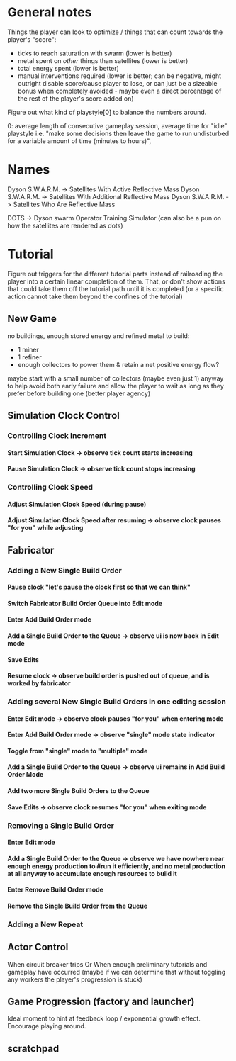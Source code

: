 # General notes
Things the player can look to optimize / things that can count towards the player's "score":
 - ticks to reach saturation with swarm (lower is better)
 - metal spent on _other_ things than satellites (lower is better)
 - total energy spent (lower is better)
 - manual interventions required (lower is better; can be negative, might outright disable score/cause player to lose, or can just be a sizeable bonus when completely avoided - maybe even a direct percentage of the rest of the player's score added on)


 Figure out what kind of playstyle[0] to balance the numbers around.
 
 0: average length of consecutive gameplay session, average time for "idle" playstyle i.e. "make some decisions then leave the game to run undisturbed for a variable amount of time (minutes to hours)", 


# Names
Dyson S.W.A.R.M. -> Satellites With Active Reflective Mass
Dyson S.W.A.R.M. -> Satellites With Additional Reflective Mass
Dyson S.W.A.R.M. -> Satellites Who Are Reflective Mass

DOTS -> Dyson swarm Operator Training Simulator
(can also be a pun on how the satellites are rendered as dots)

# Tutorial
Figure out triggers for the different tutorial parts instead of railroading the player into a certain linear completion of them.
That, or don't show actions that could take them off the tutorial path until it is completed (or a specific action cannot take them beyond the confines of the tutorial)

## New Game
no buildings, enough stored energy and refined metal to build:
 - 1 miner
 - 1 refiner
 - enough collectors to power them & retain a net positive energy flow?

maybe start with a small number of collectors (maybe even just 1) anyway to help avoid both early failure and allow the player to wait as long as they prefer before building one
(better player agency)

## Simulation Clock Control
### Controlling Clock Increment
#### Start Simulation Clock -> observe tick count starts increasing
#### Pause Simulation Clock -> observe tick count stops increasing
### Controlling Clock Speed
#### Adjust Simulation Clock Speed (during pause)
#### Adjust Simulation Clock Speed after resuming -> observe clock pauses "for you" while adjusting

## Fabricator
### Adding a New Single Build Order
#### Pause clock "let's pause the clock first so that we can think"
#### Switch Fabricator Build Order Queue into Edit mode
#### Enter Add Build Order mode
#### Add a Single <Solar Collector> Build Order to the Queue -> observe ui is now back in Edit mode
#### Save Edits
#### Resume clock -> observe build order is pushed out of queue, and is worked by fabricator
### Adding several New Single Build Orders in one editing session
#### Enter Edit mode -> observe clock pauses "for you" when entering mode
#### Enter Add Build Order mode -> observe "single" mode state indicator
#### Toggle from "single" mode to "multiple" mode
#### Add a Single <Solar Collector> Build Order to the Queue -> observe ui remains in Add Build Order Mode
#### Add two more Single <Solar Collector> Build Orders to the Queue
#### Save Edits -> observe clock resumes "for you" when exiting mode
### Removing a Single Build Order
#### Enter Edit mode
#### Add a Single <Satellite Factory> Build Order to the Queue -> observe we have nowhere near enough energy production to #run it efficiently, and no metal production at all anyway to accumulate enough resources to build it
#### Enter Remove Build Order mode
#### Remove the Single <Satellite Factory> Build Order from the Queue
### Adding a New Repeat






## Actor Control
When circuit breaker trips
Or
When enough preliminary tutorials and gameplay have occurred (maybe if we can determine that without toggling any workers the player's progression is stuck)







## Game Progression (factory and launcher)
Ideal moment to hint at feedback loop / exponential growth effect.
Encourage playing around.



## scratchpad
